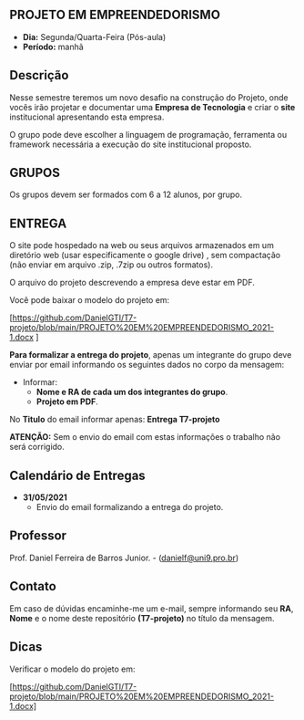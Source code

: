 ## PROJETO EM EMPREENDEDORISMO
* **Dia:** Segunda/Quarta-Feira (Pós-aula)
* **Período:** manhã

## Descrição

Nesse semestre teremos um novo desafio na construção do Projeto, onde vocês irão projetar e documentar uma **Empresa de Tecnologia** e criar o **site** institucional apresentando esta empresa.

O grupo pode deve escolher a linguagem de programação, ferramenta ou framework necessária a execução do site institucional proposto.  


## GRUPOS 

Os grupos devem ser formados com 6 a 12 alunos, por grupo.  


## ENTREGA 

O site pode hospedado na web ou seus arquivos armazenados em um diretório web (usar especificamente o google drive) , sem compactação (não enviar em arquivo .zip, .7zip ou outros formatos).

O arquivo do projeto descrevendo a empresa deve estar em PDF.

Você pode baixar o modelo do projeto em: 

[https://github.com/DanielGTI/T7-projeto/blob/main/PROJETO%20EM%20EMPREENDEDORISMO_2021-1.docx ]



**Para formalizar a entrega do projeto**, apenas um integrante do grupo deve enviar por email informando os seguintes dados no corpo da mensagem:
* Informar:
	+ **Nome e RA de cada um dos integrantes do grupo**. 
	+ **Projeto em PDF**.

No **Titulo** do email informar apenas: **Entrega T7-projeto**


**ATENÇÃO:**
Sem o envio do email com estas informações o trabalho não será corrigido. 


## Calendário de Entregas
* **31/05/2021**
	+ Envio do email formalizando a entrega do projeto.
		
    
## Professor
Prof. Daniel Ferreira de Barros Junior. - ([danielf@uni9.pro.br](mailto:danielf@uni9.pro.br))

## Contato
Em caso de dúvidas encaminhe-me um e-mail, sempre informando seu **RA**, **Nome** e o nome deste repositório **(T7-projeto)** no título da mensagem.


## Dicas
Verificar o modelo do projeto em: 

[https://github.com/DanielGTI/T7-projeto/blob/main/PROJETO%20EM%20EMPREENDEDORISMO_2021-1.docx]
